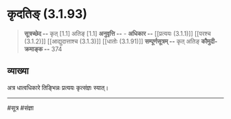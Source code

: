 # कृदतिङ् (3.1.93)
> **सूत्रच्छेद --** कृत् [1.1] अतिङ् [1.1]
> **अनुवृत्ति --** -
> **अधिकार --** [[प्रत्ययः (3.1.1)]] [[परश्च (3.1.2)]] [[आद्युदात्ताश्च (3.1.3)]] [[धातोः (3.1.91)]]
> **सम्पूर्णसूत्रम् --** कृत् अतिङ्
> **कौमुदी-क्रमाङ्क --** 374

## व्याख्या

अत्र धात्वधिकारे तिङ्भिन्नः प्रत्ययः कृत्संज्ञः स्यात्।

---
#सूत्र #संज्ञा 